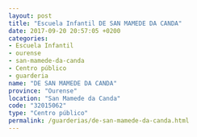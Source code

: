 ```yaml
---
layout: post
title: "Escuela Infantil DE SAN MAMEDE DA CANDA"
date: 2017-09-20 20:57:05 +0200
categories:
- Escuela Infantil
- ourense
- san-mamede-da-canda
- Centro público
- guarderia
name: "DE SAN MAMEDE DA CANDA"
province: "Ourense"
location: "San Mamede da Canda"
code: "32015062"
type: "Centro público"
permalink: /guarderias/de-san-mamede-da-canda.html
---
```

